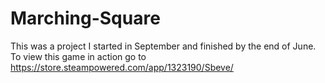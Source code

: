 # Marching-Square
This was a project I started in September and finished by the end of June. 
To view this game in action go to 
https://store.steampowered.com/app/1323190/Sbeve/ 
